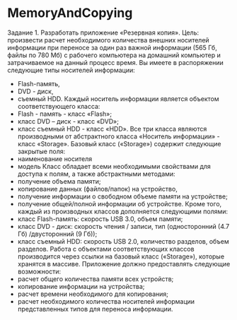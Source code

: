 # MemoryAndCopying
Задание 1. Разработать приложение «Резервная копия».
Цель: произвести расчет необходимого количества внешних носителей
информации при переносе за один раз важной информации (565 Гб, файлы по 780
Мб) с рабочего компьютера на домашний компьютер и затрачиваемое на данный
процесс время. Вы имеете в распоряжении следующие типы носителей
информации:
- Flash-память,
- DVD - диск,
- съемный HDD.
Каждый носитель информации является объектом соответствующего класса:
- Flash - память - класс «Flash»;
- класс DVD – диск - класс «DVD»;
- класс съемный HDD - класс «HDD».
Все три класса являются производными от абстрактного класса «Носитель
информации» - класс «Storage».
Базовый класс («Storage») содержит следующие закрытые поля:
- наименование носителя
- модель
Класс обладает всеми необходимыми свойствами для доступа к полям, а
также абстрактными методами:
- получение объема памяти;
- копирование данных (файлов/папок) на устройство,
- получение информации о свободном объеме памяти на устройстве;
- получение общей/полной информации об устройстве.
Кроме того, каждый из производных классов дополняется следующими
полями:
- класс Flash-память: скорость USB 3.0, объем памяти;
- класс DVD - диск: скорость чтения / записи, тип (односторонний (4.7 Гб)
/двусторонний (9 Гб));
- класс съемный HDD: скорость USB 2.0, количество разделов, объем
разделов.
Работа с объектами соответствующих классов производится через ссылки на
базовый класс («Storage»), которые хранятся в массиве.
Приложение должно предоставлять следующие возможности:
- расчет общего количества памяти всех устройств;
- копирование информации на устройства;
- расчет времени необходимого для копирования;
- расчет необходимого количества носителей информации представленных типов для переноса информации.
